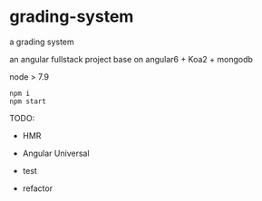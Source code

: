 # grading-system
a grading system

an angular fullstack project base on angular6 + Koa2 + mongodb

node > 7.9

```shell
npm i 
npm start
```

TODO:

* HMR

* Angular Universal

* test

* refactor
